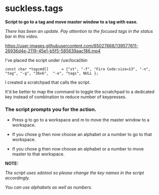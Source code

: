 # suckless.tags

__Script to go to a tag and move master window to a tag with ease.__

*There has been an update. Pay attention to the focused tags in the status bar in this video.*


https://user-images.githubusercontent.com/85027668/139577611-26936d4e-2119-45e1-b5f5-585639aac186.mp4




I've placed the script under /usr/local/bin

```
const char *tagcmd[]      = {"st", "-f", "Fira Code:size=13", "-n", "tag", "-g", "36x6",  "-e", "tags", NULL };
```

I created a scratchpad that calls the script.

It'd be better to map the command to toggle the scratchpad to a dedicated key instead of combination to reduce number of keypresses.

### The script prompts you for the action.

- Press g to go to a workspace and m to move the master window to a workspace.

- If you chose g then now choose an alphabet or a number to go to that workspace.

- If you chose g then now choose an alphabet or a number to move master to that workspace.

__NOTE:__

_The script uses xdotool so please change the key names in the script accordingly._

_You can use alphabets as well as numbers._
